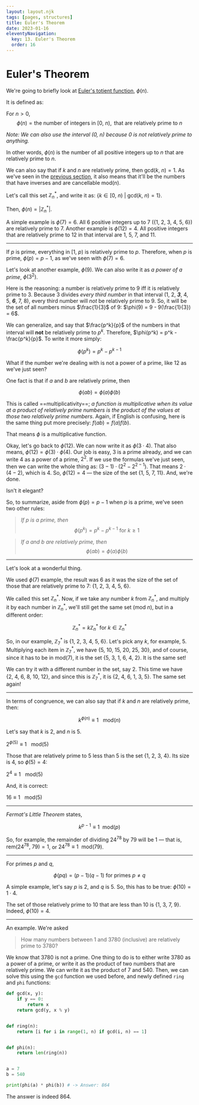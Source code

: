 ```yaml
---
layout: layout.njk
tags: [pages, structures]
title: Euler's Theorem
date: 2023-01-16
eleventyNavigation:
  key: 13. Euler's Theorem
  order: 16
---
```


# Euler's Theorem

We're going to briefly look at [Euler's totient function](https://en.wikipedia.org/wiki/Euler%27s_totient_function), $\phi(n)$.

It is defined as:

For $n \gt 0$, 
$$\phi(n) = \text{the number of integers in } [0, \ n), \text{ that are relatively prime to } n$$

_Note: We can also use the interval $(0, \ n)$ because $0$ is not relatively prime to anything._

In other words, $\phi(n)$ is the number of all positive integers up to $n$ that are relatively prime to $n$.

We can also say that if $k$ and $n$ are relatively prime, then $\text{gcd}(k, \ n) = 1$.
As we've seen in the [previous section](bite-sized-math-for-cs/unit-02-structures/congruences), it also means that it'll be the numbers that have inverses and are cancellable $\text{mod}(n)$.

Let's call this set $\mathbb{Z}^*_n$, and write it as: $\{k \in [0, \ n) \ | \ \text{gcd}(k, \ n) = 1\}$.

Then, $\phi(n) = |\mathbb{Z}^*_n|$.

A simple example is $\phi(7) = 6$. 
All $6$ positive integers up to $7$ ($\{1, \ 2, \ 3, \ 4, \ 5, \ 6\}$) are relatively prime to $7$.
Another example is $\phi(12) = 4$. All positive integers that are relatively prime to $12$ in that interval are $1, \ 5, \ 7$, and $11$.

---

If $p$ is prime, everything in $[1, \ p)$ is relatively prime to $p$. 
Therefore, when $p$ is prime, $\phi(p) = p - 1$, as we've seen with $\phi(7) = 6$.

Let's look at another example, $\phi(9)$.
We can also write it as _a power of a prime_, $\phi(3^2)$.

Here is the reasoning: a number is relatively prime to $9$ iff it is relatively prime to $3$. Because $3$ divides _every third number_ in that interval ($1$, $2$, _**3**_, $4$, $5$, _**6**_, $7$, $8$), every third number will _not_ be relatively prime to $9$.
So, it will be the set of all numbers minus $\frac{1}{3}$ of $9$:
$\phi(9) = 9 - 9(\frac{1}{3}) = 6$.

We can generalize, and say that $\frac{p^k}{p}$ of the numbers in that interval will **not** be relatively prime to $p^k$.
Therefore, $\phi(p^k) = p^k - \frac{p^k}{p}$.
To write it more simply: 

$$\phi(p^k) = p^k - p^{k - 1}$$


What if the number we're dealing with is not a power of a prime, like $12$ as we've just seen?

One fact is that if $a$ and $b$ are relatively prime, then 

$$\phi(ab) = \phi(a)\phi(b)$$

This is called ==multiplicativity==; _a function is multiplicative when its value at a product of relatively prime numbers is the product of the values at those two relatively prime numbers_. 
Again, if English is confusing, here is the same thing put more precisely: $f(ab) = f(a) f(b)$.

That means $\phi$ is a multiplicative function.

Okay, let's go back to $\phi(12)$. We can now write it as $\phi(3 \cdot 4)$. That also means, $\phi(12) = \phi(3) \cdot \phi(4)$.
Our job is easy, $3$ is a prime already, and we can write $4$ as a power of a prime, $2^2$.
If we use the formulas we've just seen, then we can write the whole thing as:
$(3 - 1) \cdot (2^2 - 2^{2 - 1})$.
That means $2 \cdot (4 - 2)$, which is $4$.
So, $\phi(12) = 4$ — the size of the set $\{1, \ 5, \ 7, \ 11\}$. And, we're done.

Isn't it elegant?

So, to summarize, aside from $\phi(p) = p - 1$ when $p$ is a prime, we've seen two other rules:

> _If $p$ is a prime, then_ 
> $$\phi(p^k) = p^k - p^{k-1} \text{ for } k \geq 1$$


> _If $a$ and $b$ are relatively prime, then_ 
> $$\phi(ab) = \phi(a)\phi(b)$$

---

Let's look at a wonderful thing.

We used $\phi(7)$ example, the result was $6$ as it was the size of the set of those that are relatively prime to $7$: $\{1, \ 2, \ 3, \ 4, \ 5, \ 6\}$.

We called this set $\mathbb{Z}^*_n$. 
Now, if we take any number $k$ from $\mathbb{Z}^*_n$, and multiply it by each number in $\mathbb{Z}^*_n$, we'll still get the same set ($\text{mod }n$), but in a different order:

$$\mathbb{Z}^*_n = k \mathbb{Z}^*_n \text{ for } k \in \mathbb{Z}^*_n$$

So, in our example, $\mathbb{Z}^*_7$ is $\{1, \ 2, \ 3, \ 4, \ 5, \ 6\}$.
Let's pick any $k$, for example, $5$.
Multiplying each item in $\mathbb{Z}^*_7$, we have $\{5, \ 10, \ 15, \ 20, \ 25, \ 30\}$, and of course, since it has to be in $\text{mod}(7)$, it is the set $\{5, \ 3, \ 1, \ 6, \ 4, \ 2\}$. It is the same set!

We can try it with a different number in the set, say $2$.
This time we have $\{2, \ 4, \ 6, \ 8, \ 10, \ 12\}$, and since this is $\mathbb{Z}^*_7$, it is $\{2, \ 4, \ 6, \ 1, \ 3, \ 5\}$. The same set again!

---

In terms of congruence, we can also say that if $k$ and $n$ are relatively prime, then:

$$k^{\phi(n)} \equiv 1 \ \ \ \text{mod}(n)$$

Let's say that $k$ is $2$, and $n$ is $5$.

$2^{\phi(5)} \equiv 1 \ \ \ \text{mod}(5)$

Those that are relatively prime to $5$ less than $5$ is the set $\{1, \ 2, \ 3, \ 4\}$. Its size is $4$, so $\phi(5) = 4$:

$2^4 \equiv 1 \ \ \ \text{mod}(5)$

And, it is correct:

$16  \equiv 1 \ \ \ \text{mod}(5)$

---
_Fermat's Little Theorem_ states,

$$k^{p - 1} \equiv 1 \ \ \text{mod}(p)$$

So, for example, the remainder of dividing $24^{78}$ by $79$ will be $1$ — that is, $\text{rem}(24^{78}, \ 79) = 1$, or $24^{78} \equiv 1 \ \ \text{mod}(79)$.

---

For primes $p$ and $q$, 

$$\phi(pq) = (p - 1)(q - 1) \text{ for primes } p \neq q$$

A simple example, let's say $p$ is $2$, and $q$ is $5$.
So, this has to be true: $\phi(10) = 1 \cdot 4$.

The set of those relatively prime to $10$ that are less than $10$ is $\{1, \ 3, \ 7, \ 9\}$. 
Indeed, $\phi(10) = 4$.

---
An example. We're asked 
> How many numbers between $1$ and $3780$ (inclusive) are relatively prime to $3780$?

We know that $3780$ is not a prime. One thing to do is to either write $3780$ as a power of a prime, or write it as the product of two numbers that are relatively prime.
We can write it as the product of $7$ and $540$.
Then, we can solve this using the `gcd` function we used before, and newly defined `ring` and `phi` functions:

```python
def gcd(x, y):
    if y == 0:
        return x
    return gcd(y, x % y)


def ring(n):
    return [i for i in range(1, n) if gcd(i, n) == 1]


def phi(n):
    return len(ring(n))


a = 7
b = 540

print(phi(a) * phi(b)) # -> Answer: 864
```

The answer is indeed $864$.
